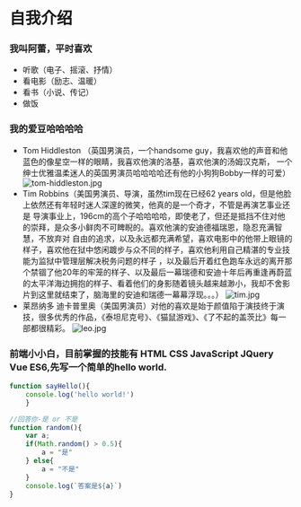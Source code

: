 # 自我介绍
### 我叫阿蕾，平时喜欢
* 听歌（电子、摇滚、抒情）
* 看电影（励志、温暖）
* 看书（小说、传记）
* 做饭
### 我的爱豆哈哈哈哈
* Tom Hiddleston （英国男演员，一个handsome guy，我喜欢他的声音和他蓝色的像星空一样的眼睛，我喜欢他演的洛基，喜欢他演的汤姆汉克斯，
一个绅士优雅温柔迷人的英国男演员哈哈哈哈还有他的小狗狗Bobby一样的可爱）
![tom-hiddleston.jpg](https://i.loli.net/2020/06/10/DplcCsketmu14ri.jpg)
* Tim Robbins（美国男演员、导演，虽然tim现在已经62 years old，但是他脸上依然还有年轻时迷人深邃的微笑，他真的是一个奇才，不管是再演艺事业还是
导演事业上，196cm的高个子哈哈哈哈，即使老了，但还是抵挡不住对他的崇拜，是众多小鲜肉不可睥睨的。喜欢他演的安迪德福瑞恩，隐忍充满智慧，不放弃对
自由的追求，以及永远都充满希望，喜欢电影中的他带上眼镜的样子，喜欢他在狱中悠闲踱步与众不同的样子，喜欢他利用自己精湛的专业技能为监狱中管理层解决税务问题的样子
，以及最后开着红色跑车永远的离开那个禁锢了他20年的牢笼的样子、以及最后一幕瑞德和安迪十年后再重逢再蔚蓝的太平洋海边拥抱的样子、看着他们的身影随着镜头越来越渺小，我却不舍影片到这里就结束了，脑海里的安迪和瑞德一幕幕浮现。。。）
![tim.jpg](https://i.loli.net/2020/06/10/31IqFJMoaGYplER.jpg)
* 莱昂纳多 迪卡普里奥（美国男演员）对他的喜欢是始于颜值陷于演技终于演技，很多优秀的作品，《泰坦尼克号》、《猫鼠游戏》、《了不起的盖茨比》每一部都很精彩。
![leo.jpg](https://i.loli.net/2020/06/10/YQD9ijEGNFo6TX2.jpg)
### 前端小小白，目前掌握的技能有 HTML CSS JavaScript JQuery Vue ES6,先写一个简单的hello world.
```javascript
function sayHello(){
    console.log('hello world!')
    }
```
```javascript
//回答你-是 or 不是
function random(){
    var a;
    if(Math.random() > 0.5){
        a = "是"
    } else{
        a = "不是"
    }
    console.log(`答案是${a}`)
}
```
